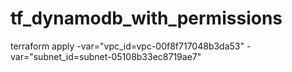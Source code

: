 # tf_dynamodb_with_permissions

terraform apply -var="vpc_id=vpc-00f8f717048b3da53" -var="subnet_id=subnet-05108b33ec8719ae7"
